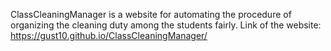 ClassCleaningManager is a website for automating the procedure of organizing the cleaning duty among the students fairly.
Link of the website: https://gust10.github.io/ClassCleaningManager/
